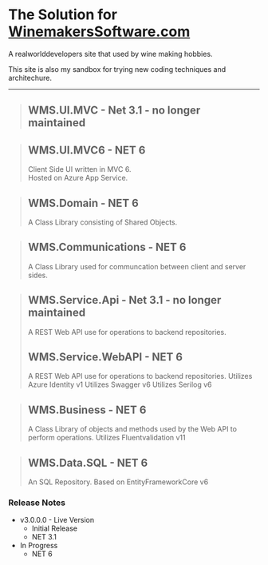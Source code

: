 # The Solution for [WinemakersSoftware.com](https://winemakerssoftware.com)

A realworlddevelopers site that used by wine making hobbies.

This site is also my sandbox for trying new coding techniques and architechure.

---

> ## WMS.UI.MVC - Net 3.1 - no longer maintained  

> ## WMS.UI.MVC6 - NET 6
> Client Side UI written in MVC 6.  
> Hosted on Azure App Service.

> ## WMS.Domain - NET 6
> A Class Library consisting of Shared Objects.

> ## WMS.Communications - NET 6
> A Class Library used for communcation between client and server sides. 

> ## WMS.Service.Api - Net 3.1 - no longer maintained  
> A REST Web API use for operations to backend repositories.
>
> ## WMS.Service.WebAPI - NET 6
> A REST Web API use for operations to backend repositories.
> Utilizes Azure Identity v1
> Utilizes Swagger v6
> Utilizes Serilog v6

> ## WMS.Business - NET 6
> A Class Library of objects and methods used by the Web API to perform operations.
> Utilizes Fluentvalidation v11

> ## WMS.Data.SQL - NET 6
> An SQL Repository.
> Based on EntityFrameworkCore v6

### Release Notes
- v3.0.0.0 - Live Version
	- Initial Release
	- NET 3.1
- In Progress
	- NET 6
  
